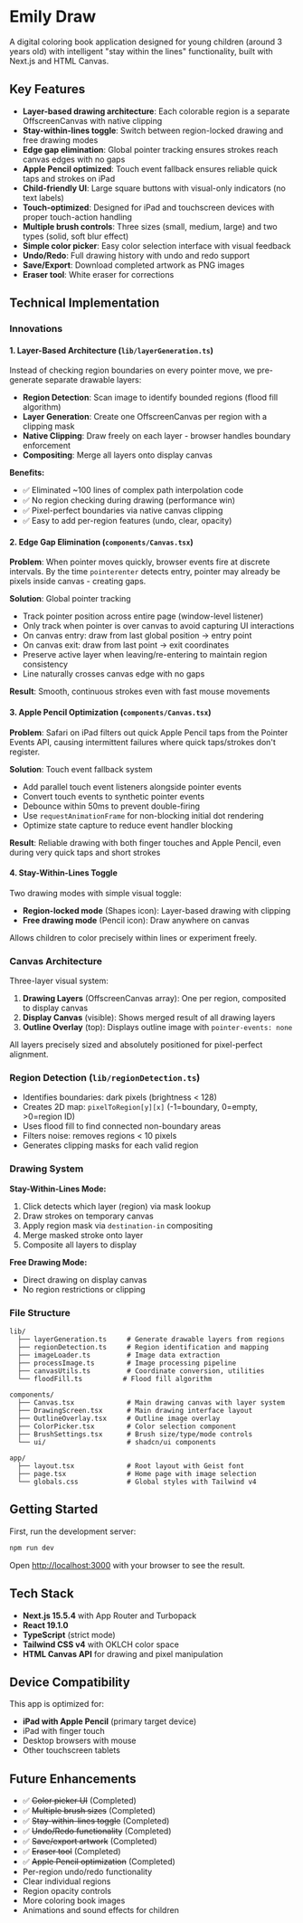 # Emily Draw

A digital coloring book application designed for young children (around 3 years old) with intelligent "stay within the lines" functionality, built with Next.js and HTML Canvas.

## Key Features

- **Layer-based drawing architecture**: Each colorable region is a separate OffscreenCanvas with native clipping
- **Stay-within-lines toggle**: Switch between region-locked drawing and free drawing modes
- **Edge gap elimination**: Global pointer tracking ensures strokes reach canvas edges with no gaps
- **Apple Pencil optimized**: Touch event fallback ensures reliable quick taps and strokes on iPad
- **Child-friendly UI**: Large square buttons with visual-only indicators (no text labels)
- **Touch-optimized**: Designed for iPad and touchscreen devices with proper touch-action handling
- **Multiple brush controls**: Three sizes (small, medium, large) and two types (solid, soft blur effect)
- **Simple color picker**: Easy color selection interface with visual feedback
- **Undo/Redo**: Full drawing history with undo and redo support
- **Save/Export**: Download completed artwork as PNG images
- **Eraser tool**: White eraser for corrections

## Technical Implementation

### Innovations

#### 1. **Layer-Based Architecture** (`lib/layerGeneration.ts`)

Instead of checking region boundaries on every pointer move, we pre-generate separate drawable layers:

- **Region Detection**: Scan image to identify bounded regions (flood fill algorithm)
- **Layer Generation**: Create one OffscreenCanvas per region with a clipping mask
- **Native Clipping**: Draw freely on each layer - browser handles boundary enforcement
- **Compositing**: Merge all layers onto display canvas

**Benefits:**
- ✅ Eliminated ~100 lines of complex path interpolation code
- ✅ No region checking during drawing (performance win)
- ✅ Pixel-perfect boundaries via native canvas clipping
- ✅ Easy to add per-region features (undo, clear, opacity)

#### 2. **Edge Gap Elimination** (`components/Canvas.tsx`)

**Problem**: When pointer moves quickly, browser events fire at discrete intervals. By the time `pointerenter` detects entry, pointer may already be pixels inside canvas - creating gaps.

**Solution**: Global pointer tracking
- Track pointer position across entire page (window-level listener)
- Only track when pointer is over canvas to avoid capturing UI interactions
- On canvas entry: draw from last global position → entry point
- On canvas exit: draw from last point → exit coordinates
- Preserve active layer when leaving/re-entering to maintain region consistency
- Line naturally crosses canvas edge with no gaps

**Result**: Smooth, continuous strokes even with fast mouse movements

#### 3. **Apple Pencil Optimization** (`components/Canvas.tsx`)

**Problem**: Safari on iPad filters out quick Apple Pencil taps from the Pointer Events API, causing intermittent failures where quick taps/strokes don't register.

**Solution**: Touch event fallback system
- Add parallel touch event listeners alongside pointer events
- Convert touch events to synthetic pointer events
- Debounce within 50ms to prevent double-firing
- Use `requestAnimationFrame` for non-blocking initial dot rendering
- Optimize state capture to reduce event handler blocking

**Result**: Reliable drawing with both finger touches and Apple Pencil, even during very quick taps and short strokes

#### 4. **Stay-Within-Lines Toggle**

Two drawing modes with simple visual toggle:
- **Region-locked mode** (Shapes icon): Layer-based drawing with clipping
- **Free drawing mode** (Pencil icon): Draw anywhere on canvas

Allows children to color precisely within lines or experiment freely.

### Canvas Architecture

Three-layer visual system:

1. **Drawing Layers** (OffscreenCanvas array): One per region, composited to display canvas
2. **Display Canvas** (visible): Shows merged result of all drawing layers
3. **Outline Overlay** (top): Displays outline image with `pointer-events: none`

All layers precisely sized and absolutely positioned for pixel-perfect alignment.

### Region Detection (`lib/regionDetection.ts`)

- Identifies boundaries: dark pixels (brightness < 128)
- Creates 2D map: `pixelToRegion[y][x]` (-1=boundary, 0=empty, >0=region ID)
- Uses flood fill to find connected non-boundary areas
- Filters noise: removes regions < 10 pixels
- Generates clipping masks for each valid region

### Drawing System

**Stay-Within-Lines Mode:**
1. Click detects which layer (region) via mask lookup
2. Draw strokes on temporary canvas
3. Apply region mask via `destination-in` compositing
4. Merge masked stroke onto layer
5. Composite all layers to display

**Free Drawing Mode:**
- Direct drawing on display canvas
- No region restrictions or clipping

### File Structure

```
lib/
  ├── layerGeneration.ts     # Generate drawable layers from regions
  ├── regionDetection.ts     # Region identification and mapping
  ├── imageLoader.ts         # Image data extraction
  ├── processImage.ts        # Image processing pipeline
  ├── canvasUtils.ts         # Coordinate conversion, utilities
  └── floodFill.ts          # Flood fill algorithm

components/
  ├── Canvas.tsx             # Main drawing canvas with layer system
  ├── DrawingScreen.tsx      # Main drawing interface layout
  ├── OutlineOverlay.tsx     # Outline image overlay
  ├── ColorPicker.tsx        # Color selection component
  ├── BrushSettings.tsx      # Brush size/type/mode controls
  └── ui/                    # shadcn/ui components

app/
  ├── layout.tsx             # Root layout with Geist font
  ├── page.tsx               # Home page with image selection
  └── globals.css            # Global styles with Tailwind v4
```

## Getting Started

First, run the development server:

```bash
npm run dev
```

Open [http://localhost:3000](http://localhost:3000) with your browser to see the result.

## Tech Stack

- **Next.js 15.5.4** with App Router and Turbopack
- **React 19.1.0**
- **TypeScript** (strict mode)
- **Tailwind CSS v4** with OKLCH color space
- **HTML Canvas API** for drawing and pixel manipulation

## Device Compatibility

This app is optimized for:
- **iPad with Apple Pencil** (primary target device)
- iPad with finger touch
- Desktop browsers with mouse
- Other touchscreen tablets

## Future Enhancements

- ✅ ~~Color picker UI~~ (Completed)
- ✅ ~~Multiple brush sizes~~ (Completed)
- ✅ ~~Stay-within-lines toggle~~ (Completed)
- ✅ ~~Undo/Redo functionality~~ (Completed)
- ✅ ~~Save/export artwork~~ (Completed)
- ✅ ~~Eraser tool~~ (Completed)
- ✅ ~~Apple Pencil optimization~~ (Completed)
- Per-region undo/redo functionality
- Clear individual regions
- Region opacity controls
- More coloring book images
- Animations and sound effects for children
